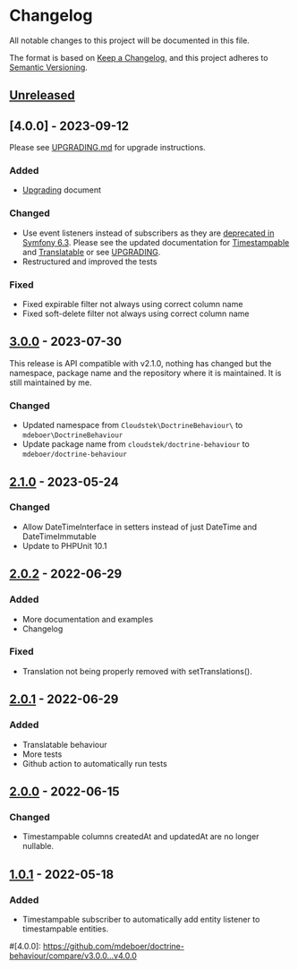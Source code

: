 # Changelog

All notable changes to this project will be documented in this file.

The format is based on [Keep a Changelog](https://keepachangelog.com/en/1.0.0/),
and this project adheres to [Semantic Versioning](https://semver.org/spec/v2.0.0.html).

## [Unreleased]

## [4.0.0] - 2023-09-12

Please see [UPGRADING.md](UPGRADING.md) for upgrade instructions.

### Added

- [Upgrading](UPGRADING.md) document

### Changed

- Use event listeners instead of subscribers as they
  are [deprecated in Symfony 6.3](https://symfony.com/doc/current/doctrine/events.html#doctrine-lifecycle-listeners).
  Please see the updated documentation for [Timestampable](docs/Timestampable.md)
  and [Translatable](docs/Translatable.md) or see [UPGRADING](UPGRADING.md).
- Restructured and improved the tests

### Fixed

- Fixed expirable filter not always using correct column name
- Fixed soft-delete filter not always using correct column name

## [3.0.0] - 2023-07-30

This release is API compatible with v2.1.0, nothing has changed but the namespace, package name and the repository
where it is maintained. It is still maintained by me.

### Changed

- Updated namespace from `Cloudstek\DoctrineBehaviour\` to `mdeboer\DoctrineBehaviour`
- Update package name from `cloudstek/doctrine-behaviour` to `mdeboer/doctrine-behaviour`

## [2.1.0] - 2023-05-24

### Changed

- Allow DateTimeInterface in setters instead of just DateTime and DateTimeImmutable
- Update to PHPUnit 10.1

## [2.0.2] - 2022-06-29

### Added

- More documentation and examples
- Changelog

### Fixed

- Translation not being properly removed with setTranslations().

## [2.0.1] - 2022-06-29

### Added

- Translatable behaviour
- More tests
- Github action to automatically run tests

## [2.0.0] - 2022-06-15

### Changed

- Timestampable columns createdAt and updatedAt are no longer nullable.

## [1.0.1] - 2022-05-18

### Added

- Timestampable subscriber to automatically add entity listener to timestampable entities.

[Unreleased]: https://github.com/mdeboer/doctrine-behaviour/compare/v3.0.0...develop

#[4.0.0]: https://github.com/mdeboer/doctrine-behaviour/compare/v3.0.0...v4.0.0

[3.0.0]: https://github.com/mdeboer/doctrine-behaviour/compare/v2.1.0...v3.0.0

[2.1.0]: https://github.com/Cloudstek/doctrine-behaviour/compare/v2.0.2...v2.1.0

[2.0.2]: https://github.com/Cloudstek/doctrine-behaviour/compare/v2.0.1...v2.0.2

[2.0.1]: https://github.com/Cloudstek/doctrine-behaviour/compare/v2.0.0...v2.0.1

[2.0.0]: https://github.com/Cloudstek/doctrine-behaviour/compare/v1.0.1...v2.0.0

[1.0.1]: https://github.com/Cloudstek/doctrine-behaviour/compare/v1.0.0...v1.0.1

[1.0.0]: https://github.com/Cloudstek/doctrine-behaviour/releases/tag/v1.0.0
